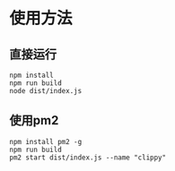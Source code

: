 # 使用方法

## 直接运行

```
npm install
npm run build
node dist/index.js
```

## 使用pm2

```
npm install pm2 -g
npm run build
pm2 start dist/index.js --name "clippy"
```